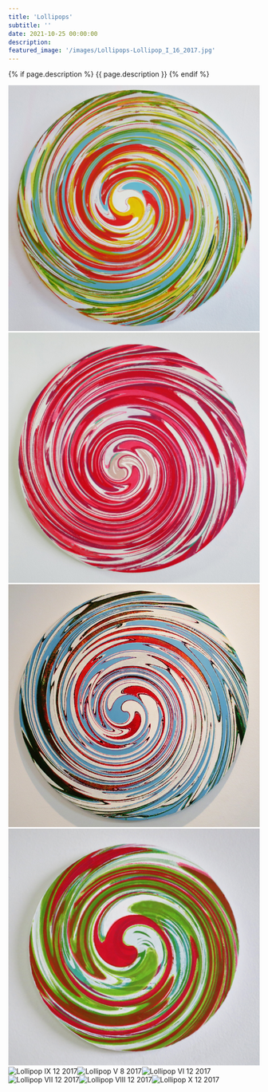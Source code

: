 ```yaml
---
title: 'Lollipops'
subtitle: ''
date: 2021-10-25 00:00:00
description: 
featured_image: '/images/Lollipops-Lollipop_I_16_2017.jpg'
---
```


{% if page.description %}
{{ page.description }}
{% endif %}

<div class="gallery" data-columns="2">
    <img src="/images/Lollipops-Lollipop_I_16_2017.jpg" alt="Lollipop I 16 2017"><img src="/images/Lollipops-Lollipop_II_16_2017.jpg" alt="Lollipop II 16 2017"><img src="/images/Lollipops-Lollipop_III_16_2017.jpg" alt="Lollipop III 16 2017"><img src="/images/Lollipops-Lollipop_IV_8_2017.jpg" alt="Lollipop IV 8 2017"><img src="/images/Lollipops-Lollipop_IX_12_2017.jpg" alt="Lollipop IX 12 2017"><img src="/images/Lollipops-Lollipop_V_8_2017.jpg" alt="Lollipop V 8 2017"><img src="/images/Lollipops-Lollipop_VI_12_2017.jpg" alt="Lollipop VI 12 2017"><img src="/images/Lollipops-Lollipop_VII_12_2017.jpg" alt="Lollipop VII 12 2017"><img src="/images/Lollipops-Lollipop_VIII_12_2017.jpg" alt="Lollipop VIII 12 2017"><img src="/images/Lollipops-Lollipop_X_12_2017.jpg" alt="Lollipop X 12 2017">
</div>

